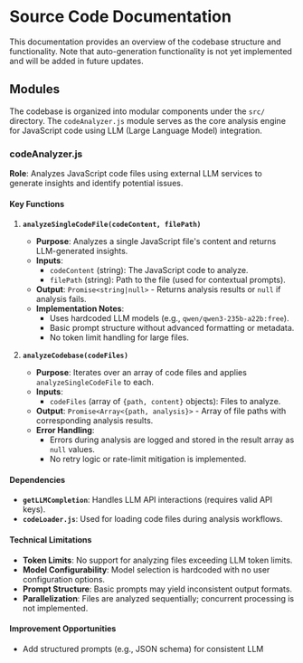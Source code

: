 # Source Code Documentation

This documentation provides an overview of the codebase structure and functionality. Note that auto-generation functionality is not yet implemented and will be added in future updates.

## Modules

The codebase is organized into modular components under the `src/` directory. The `codeAnalyzer.js` module serves as the core analysis engine for JavaScript code using LLM (Large Language Model) integration.

### codeAnalyzer.js
**Role**: Analyzes JavaScript code files using external LLM services to generate insights and identify potential issues.

#### Key Functions

1. **`analyzeSingleCodeFile(codeContent, filePath)`**  
   - **Purpose**: Analyzes a single JavaScript file's content and returns LLM-generated insights.  
   - **Inputs**:  
     - `codeContent` (string): The JavaScript code to analyze.  
     - `filePath` (string): Path to the file (used for contextual prompts).  
   - **Output**: `Promise<string|null>` - Returns analysis results or `null` if analysis fails.  
   - **Implementation Notes**:  
     - Uses hardcoded LLM models (e.g., `qwen/qwen3-235b-a22b:free`).  
     - Basic prompt structure without advanced formatting or metadata.  
     - No token limit handling for large files.  

2. **`analyzeCodebase(codeFiles)`**  
   - **Purpose**: Iterates over an array of code files and applies `analyzeSingleCodeFile` to each.  
   - **Inputs**:  
     - `codeFiles` (array of `{path, content}` objects): Files to analyze.  
   - **Output**: `Promise<Array<{path, analysis}>` - Array of file paths with corresponding analysis results.  
   - **Error Handling**:  
     - Errors during analysis are logged and stored in the result array as `null` values.  
     - No retry logic or rate-limit mitigation is implemented.  

#### Dependencies
- **`getLLMCompletion`**: Handles LLM API interactions (requires valid API keys).  
- **`codeLoader.js`**: Used for loading code files during analysis workflows.  

#### Technical Limitations
- **Token Limits**: No support for analyzing files exceeding LLM token limits.  
- **Model Configurability**: Model selection is hardcoded with no user configuration options.  
- **Prompt Structure**: Basic prompts may yield inconsistent output formats.  
- **Parallelization**: Files are analyzed sequentially; concurrent processing is not implemented.  

#### Improvement Opportunities
- Add structured prompts (e.g., JSON schema) for consistent LLM